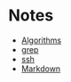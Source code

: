 # Notes

* [Algorithms](algorithms/index.md)
* [grep](grep.md)
* [ssh](ssh.md)
* [Markdown](markdown.md)
